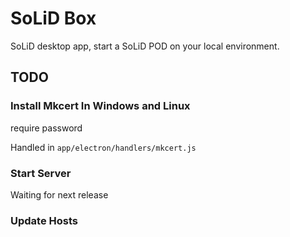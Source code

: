 # SoLiD Box

SoLiD desktop app, start a SoLiD POD on your local environment.

## TODO

### Install Mkcert In Windows and Linux

require password

Handled in `app/electron/handlers/mkcert.js`

### Start Server

Waiting for next release

### Update Hosts
